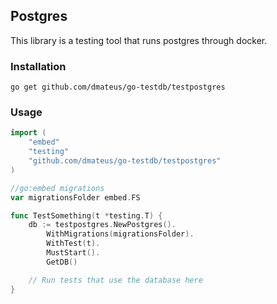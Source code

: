 ## Postgres

This library is a testing tool that runs postgres through docker.

### Installation
```shell
go get github.com/dmateus/go-testdb/testpostgres
```

### Usage
```go
import (
    "embed"
    "testing"
    "github.com/dmateus/go-testdb/testpostgres"
)

//go:embed migrations
var migrationsFolder embed.FS

func TestSomething(t *testing.T) {
    db := testpostgres.NewPostgres().
        WithMigrations(migrationsFolder).
        WithTest(t).
        MustStart().
        GetDB()

    // Run tests that use the database here
}
```
